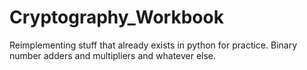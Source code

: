 # Cryptography_Workbook
Reimplementing stuff that already exists in python for practice.  Binary number adders and multipliers and whatever else.
